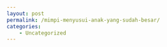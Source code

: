 ```yaml
---
layout: post
permalink: /mimpi-menyusui-anak-yang-sudah-besar/
categories:
    - Uncategorized
---
```



